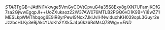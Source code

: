 $START$gGB+JAtfNI1Vkwge5VmGyCOVtCpvuG4a35S8Exy8g/XN7UFamjKCfG7sa2GjwwEgqpJl++UoZXukaoz22W37AW076MTLB2PGQ6vD1K9B+Yi8wZ71MESLkpWMThbqog6E9iR8yrPewI9Ncx7JklJvIHNwiduchKH039opL3Guyr2eJzzbcHLKy3eBjAkcYUoKh2YXk5J4p6kz6RdMsQ78Wg==$END$